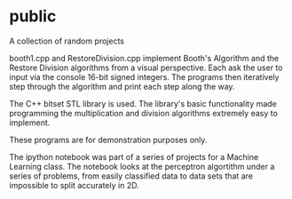 # public
A collection of random projects


booth1.cpp and RestoreDivision.cpp implement Booth's Algorithm and the Restore Division algorithms from a visual perspective.  Each ask the user to input via the console 16-bit signed integers. The programs then iteratively step through the algorithm and print each step along the way.

The C++ bitset STL library is used.  The library's basic functionality made programming the multiplication and division algorithms extremely easy to implement.  

These programs are for demonstration purposes only.

The ipython notebook was part of a series of projects for a Machine Learning class. The notebook looks at the perceptron algortithm under a series of problems, from easily classified data to data sets that are impossible to split accurately in 2D.
